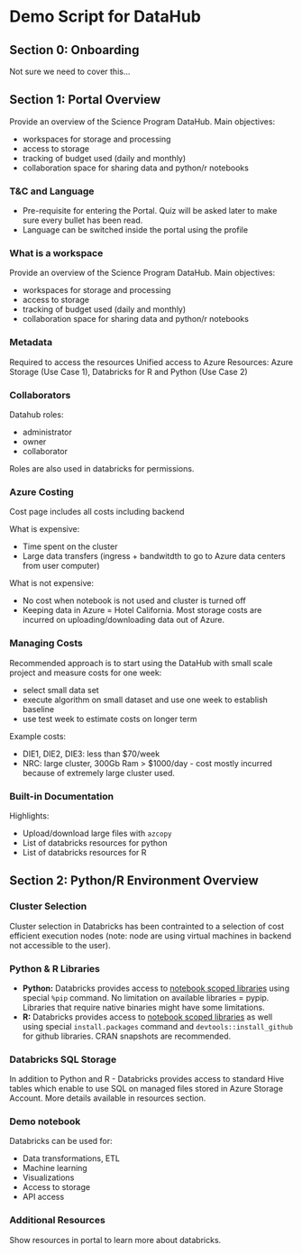 # Demo Script for DataHub

## Section 0: Onboarding

Not sure we need to cover this...

## Section 1: Portal Overview

Provide an overview of the Science Program DataHub. Main objectives:
- workspaces for storage and processing
- access to storage 
- tracking of budget used (daily and monthly)
- collaboration space for sharing data and python/r notebooks

### T&C and Language

- Pre-requisite for entering the Portal. Quiz will be asked later to make sure every bullet has been read.
- Language can be switched inside the portal using the profile

### What is a workspace

Provide an overview of the Science Program DataHub. Main objectives:
- workspaces for storage and processing
- access to storage 
- tracking of budget used (daily and monthly)
- collaboration space for sharing data and python/r notebooks

### Metadata

Required to access the resources
Unified access to Azure Resources: Azure Storage (Use Case 1), Databricks for R and Python (Use Case 2)

### Collaborators

Datahub roles:
- administrator
- owner
- collaborator

Roles are also used in databricks for permissions.

### Azure Costing

Cost page includes all costs including backend

What is expensive:
- Time spent on the cluster
- Large data transfers (ingress + bandwitdth to go to Azure data centers from user computer)

What is not expensive:
- No cost when notebook is not used and cluster is turned off
- Keeping data in Azure = Hotel California. Most storage costs are incurred on uploading/downloading data out of Azure.

### Managing Costs

Recommended approach is to start using the DataHub with small scale project and measure costs for one week:
- select small data set
- execute algorithm on small dataset and use one week to establish baseline
- use test week to estimate costs on longer term

Example costs:
- DIE1, DIE2, DIE3: less than $70/week
- NRC: large cluster, 300Gb Ram > $1000/day - cost mostly incurred because of extremely large cluster used.

### Built-in Documentation

Highlights:
- Upload/download large files with `azcopy`
- List of databricks resources for python
- List of databricks resources for R

## Section 2: Python/R Environment Overview

### Cluster Selection

Cluster selection in Databricks has been contrainted to a selection of cost efficient execution nodes (note: node are using virtual machines in backend not accessible to the user). 

### Python & R Libraries

- **Python:** Databricks provides access to [notebook scoped libraries](https://docs.databricks.com/libraries/notebooks-python-libraries.html) using special `%pip` command. No limitation on available libraries = pypip. Libraries that require native binaries might have some limitations.
- **R:** Databricks provides access to [notebook scoped libraries](https://docs.databricks.com/libraries/notebooks-r-libraries.html) as well using special `install.packages` command and `devtools::install_github` for github libraries. CRAN snapshots are recommended.

### Databricks SQL Storage

In addition to Python and R - Databricks provides access to standard Hive tables which enable to use SQL on managed files stored in Azure Storage Account. More details available in resources section.

### Demo notebook

Databricks can be used for:
- Data transformations, ETL
- Machine learning
- Visualizations
- Access to storage
- API access

### Additional Resources

Show resources in portal to learn more about databricks.
